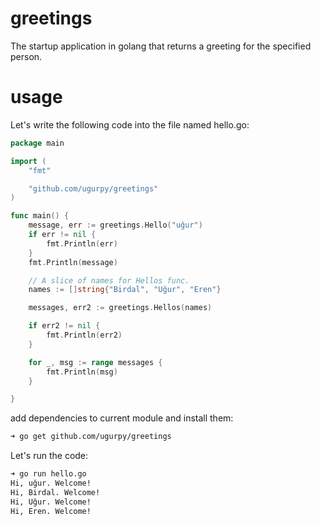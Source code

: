 # greetings
The startup application in golang that returns a greeting for the specified person.

# usage
Let's write the following code into the file named hello.go:

```go
package main

import (
	"fmt"

	"github.com/ugurpy/greetings"
)

func main() {
	message, err := greetings.Hello("uğur")
	if err != nil {
		fmt.Println(err)
	}
	fmt.Println(message)

	// A slice of names for Hellos func.
	names := []string{"Birdal", "Uğur", "Eren"}

	messages, err2 := greetings.Hellos(names)

	if err2 != nil {
		fmt.Println(err2)
	}

	for _, msg := range messages {
		fmt.Println(msg)
	}

}

```
add dependencies to current module and install them:

```sh
➜ go get github.com/ugurpy/greetings
```

Let's run the code:
```sh
➜ go run hello.go
Hi, uğur. Welcome!
Hi, Birdal. Welcome!
Hi, Uğur. Welcome!
Hi, Eren. Welcome!
```
